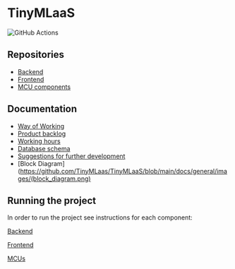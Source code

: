 # TinyMLaaS
![GitHub Actions](https://github.com/TinyMLaas/TinyMLaaS/actions/workflows/deploy_staging.yaml/badge.svg)

## Repositories
 - [Backend](https://github.com/TinyMLaas/TinyML-backend)
 - [Frontend](https://github.com/TinyMLaas/TinyML-frontend)
 - [MCU components](https://github.com/TinyMLaas/TinyML-MCU)

## Documentation
 - [Way of Working](/docs/1sprint/WoW.md)
 - [Product backlog](https://github.com/users/JeHugawa/projects/2/views/1)
 - [Working hours](https://docs.google.com/spreadsheets/d/1J1mJxM4wm9pnEoq1daXKhHpsEiAHHjz8Hl4N5ZgT6HM/edit#gid=1517018599)
 - [Database schema](https://dbdiagram.io/d/61b0bee48c901501c0e6e6dc)
 - [Suggestions for further development](https://github.com/TinyMLaas/TinyMLaaS/blob/main/docs/general/next_steps.md)
 - [Block Diagram](https://github.com/TinyMLaas/TinyMLaaS/blob/main/docs/general/images/(block_diagram.png)

## Running the project

In order to run the project see instructions for each component:

[Backend](https://github.com/TinyMLaas/TinyML-backend#instructions-for-running-the-application)

[Frontend](https://github.com/TinyMLaas/TinyML-frontend)

[MCUs](https://github.com/TinyMLaas/TinyML-MCU)

<!---
## Install

install Requirements

[TODO nbdev instructions]

[TODO mock database]

## How to use

``` sh
nbdev_export
```
then copy the files in TinyMLaaS_main to the backend
-->
